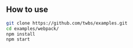 ## How to use

```sh
git clone https://github.com/twbs/examples.git
cd examples/webpack/
npm install
npm start
```
